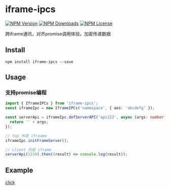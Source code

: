 iframe-ipcs
===========

[![NPM Version][npm-image]][npm-url]
[![NPM Downloads][downloads-image]][npm-url]
[![NPM License][license-image]][npm-url]

跨iframe通讯，对齐promise调用体验。加密传递数据


## Install
```
npm install iframe-ipcs --save
```

## Usage

### 支持promise编程

```typescript
import { IframeIPCs } from 'iframe-ipcs';
const iframeIpc = new IframeIPCs('namespace', { aes: 'abcdefg' });

const serverApi = iframeIpc.defServerAPI('api123', async (args: number): Promise<string> => {
  return '' + args;
});

// top 外层 ifreame
iframeIpc.initFrameServer();

// client 内层 iframe
serverApi(1234).then((result) => console.log(result));
```


## Example

[click](https://igdea.github.io/postMessageIPC/example/)


[npm-image]: https://img.shields.io/npm/v/iframe-ipcs.svg
[downloads-image]: https://img.shields.io/npm/dm/iframe-ipcs.svg
[npm-url]: https://www.npmjs.org/package/iframe-ipcs
[license-image]: https://img.shields.io/npm/l/iframe-ipcs.svg
